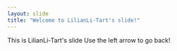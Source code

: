 ```yaml
---
layout: slide
title: "Welcome to LilianLi-Tart's slide!"
---
```

This is LilianLi-Tart's slide
Use the left arrow to go back!
